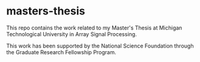 # masters-thesis

This repo contains the work related to my Master's Thesis at Michigan Technological University in Array Signal Processing.

This work has been supported by the National Science Foundation through the Graduate Research Fellowship Program.

